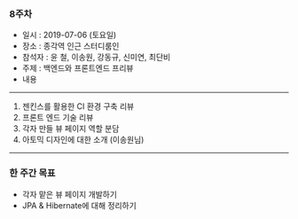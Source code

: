 ### 8주차
* 일시 : 2019-07-06 (토요일)
* 장소 : 종각역 인근 스터디룸인
* 참석자 : 윤 철, 이송원, 강동규, 신미연, 최단비
* 주제 : 백엔드와 프론트엔드 프리뷰
* 내용
- - -
   1. 젠킨스를 활용한 CI 환경 구축 리뷰
   2. 프론트 엔드 기술 리뷰
   3. 각자 만들 뷰 페이지 역할 분담
   4. 아토믹 디자인에 대한 소개 (이송원님)
- - -
### 한 주간 목표
* 각자 맡은 뷰 페이지 개발하기
* JPA & Hibernate에 대해 정리하기